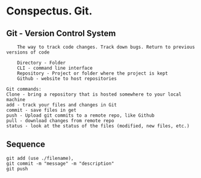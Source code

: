 # Conspectus. Git.

## Git - Version Control System
		The way to track code changes. Track down bugs. Return to previous versions of code
		
		Directory - Folder
		CLI - command line interface
		Repository - Project or folder where the project is kept
		Github - website to host repositories
		
	Git commands:
	Clone - bring a repository that is hosted somewhere to your local machine
	add - track your files and changes in Git
	commit - save files in get
	push - Upload git commits to a remote repo, like Github
	pull - download changes from remote repo
	status - look at the status of the files (modified, new files, etc.)

## Sequence
	git add (use ./filename),
	git commit -m "message" -m "description"
	git push 